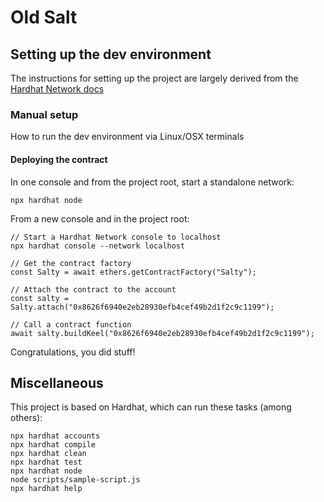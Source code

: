 # Old Salt

## Setting up the dev environment

The instructions for setting up the project are largely derived from the [Hardhat Network docs](https://hardhat.org/hardhat-network/)


### Manual setup

How to run the dev environment via Linux/OSX terminals

#### Deploying the contract

In one console and from the project root, start a standalone network:

`npx hardhat node`

From a new console and in the project root:
```
// Start a Hardhat Network console to localhost
npx hardhat console --network localhost

// Get the contract factory
const Salty = await ethers.getContractFactory("Salty");

// Attach the contract to the account
const salty = Salty.attach("0x8626f6940e2eb28930efb4cef49b2d1f2c9c1199");

// Call a contract function
await salty.buildKeel("0x8626f6940e2eb28930efb4cef49b2d1f2c9c1199");
```

Congratulations, you did stuff!

## Miscellaneous

This project is based on Hardhat, which can run these tasks (among others):

```shell
npx hardhat accounts
npx hardhat compile
npx hardhat clean
npx hardhat test
npx hardhat node
node scripts/sample-script.js
npx hardhat help
```
